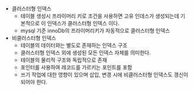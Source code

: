 - 클러스터형 인덱스
	- 테이블 생성시 프라이머리 키로 조건을 사용하면 고유 인데스가 생성되는데 기본적으로 이 인덱스가 클러스터형 인덱스 이다.
	- mysql 기준 innoDb의 프라이머리키가 자동적으로 클러스터형 인덱스
- 비클러스터형 인덱스
	- 테이블의 데이터와는 별도로 존재하는 인덱스 구조
	- 클러스터형 인덱스 외에 생성된 모든 인덱스 자체를 의미한다.
	- 테이블의 물리적 구조와 독립적으로 존재
	- 포인터를 사용하여 레코드를 가르키는 포인트를 포함
	- 쓰기 작업에 대한 영향이 있으며 삽입, 변경 시에 비클러스터형 인덱스도 갱신이 되어야 한다.
	